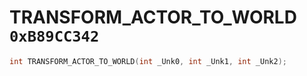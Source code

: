 # TRANSFORM_ACTOR_TO_WORLD `0xB89CC342`

```cpp
int TRANSFORM_ACTOR_TO_WORLD(int _Unk0, int _Unk1, int _Unk2);
```